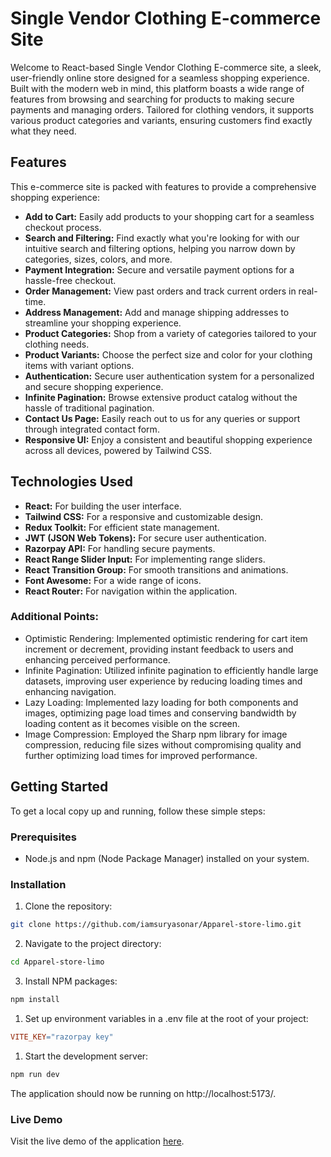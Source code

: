 # Single Vendor Clothing E-commerce Site

Welcome to React-based Single Vendor Clothing E-commerce site, a sleek, user-friendly online store designed for a seamless shopping experience. Built with the modern web in mind, this platform boasts a wide range of features from browsing and searching for products to making secure payments and managing orders. Tailored for clothing vendors, it supports various product categories and variants, ensuring customers find exactly what they need.

## Features

This e-commerce site is packed with features to provide a comprehensive shopping experience:

- **Add to Cart:** Easily add products to your shopping cart for a seamless checkout process.
- **Search and Filtering:** Find exactly what you're looking for with our intuitive search and filtering options, helping you narrow down by categories, sizes, colors, and more.
- **Payment Integration:** Secure and versatile payment options for a hassle-free checkout.
- **Order Management:** View past orders and track current orders in real-time.
- **Address Management:** Add and manage shipping addresses to streamline your shopping experience.
- **Product Categories:** Shop from a variety of categories tailored to your clothing needs.
- **Product Variants:** Choose the perfect size and color for your clothing items with variant options.
- **Authentication:** Secure user authentication system for a personalized and secure shopping experience.
- **Infinite Pagination:** Browse extensive product catalog without the hassle of traditional pagination.
- **Contact Us Page:** Easily reach out to us for any queries or support through integrated contact form.
- **Responsive UI:** Enjoy a consistent and beautiful shopping experience across all devices, powered by Tailwind CSS.

## Technologies Used

- **React:** For building the user interface.
- **Tailwind CSS:** For a responsive and customizable design.
- **Redux Toolkit:** For efficient state management.
- **JWT (JSON Web Tokens):** For secure user authentication.
- **Razorpay API:** For handling secure payments.
- **React Range Slider Input:** For implementing range sliders.
- **React Transition Group:** For smooth transitions and animations.
- **Font Awesome:** For a wide range of icons.
- **React Router:** For navigation within the application.

### Additional Points:

- Optimistic Rendering: Implemented optimistic rendering for cart item increment or decrement, providing instant feedback to users and enhancing perceived performance.
- Infinite Pagination: Utilized infinite pagination to efficiently handle large datasets, improving user experience by reducing loading times and enhancing navigation.
- Lazy Loading: Implemented lazy loading for both components and images, optimizing page load times and conserving bandwidth by loading content as it becomes visible on the screen.
- Image Compression: Employed the Sharp npm library for image compression, reducing file sizes without compromising quality and further optimizing load times for improved performance.

## Getting Started

To get a local copy up and running, follow these simple steps:

### Prerequisites

- Node.js and npm (Node Package Manager) installed on your system.

### Installation

1. Clone the repository:

```sh
git clone https://github.com/iamsuryasonar/Apparel-store-limo.git
```
2. Navigate to the project directory:
```sh
cd Apparel-store-limo
```
3. Install NPM packages:
```sh
npm install
```

1. Set up environment variables in a .env file at the root of your project:
```makefile
VITE_KEY="razorpay key"
```
1. Start the development server:
```sh
npm run dev
```
The application should now be running on http://localhost:5173/.

### Live Demo
Visit the live demo of the application [here](https://limo-store.netlify.app/).
